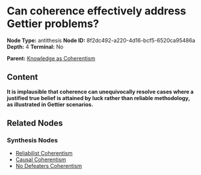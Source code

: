 # Can coherence effectively address Gettier problems?

**Node Type:** antithesis
**Node ID:** 8f2dc492-a220-4d16-bcf5-6520ca95486a
**Depth:** 4
**Terminal:** No

**Parent:** [Knowledge as Coherentism](knowledge-as-coherentism-synthesis-85766c18-a792-401a-afc4-7bb19b4ddeb2.md)

## Content

**It is implausible that coherence can unequivocally resolve cases where a justified true belief is attained by luck rather than reliable methodology, as illustrated in Gettier scenarios.**

## Related Nodes

### Synthesis Nodes

- [Reliabilist Coherentism](reliabilist-coherentism-synthesis-e24500dd-5e35-444e-a095-320301706e53.md)
- [Causal Coherentism](causal-coherentism-synthesis-1a00f5fd-91d0-4b99-b405-45b6f6aa9666.md)
- [No Defeaters Coherentism](no-defeaters-coherentism-synthesis-7d48b4a4-96a7-463b-974c-38acc8acd7a3.md)
